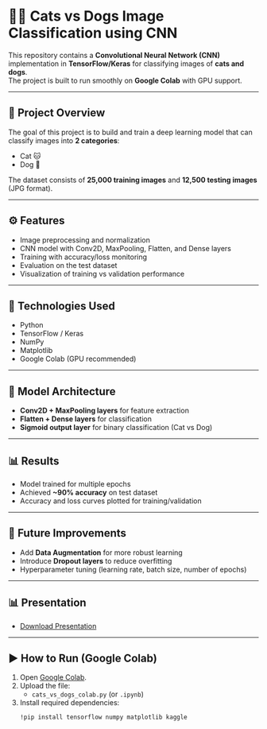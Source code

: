 # 🐶🐱 Cats vs Dogs Image Classification using CNN

This repository contains a **Convolutional Neural Network (CNN)** implementation in **TensorFlow/Keras** for classifying images of **cats and dogs**.  
The project is built to run smoothly on **Google Colab** with GPU support.

---

## 📌 Project Overview
The goal of this project is to build and train a deep learning model that can classify images into **2 categories**:
- Cat 🐱
- Dog 🐶

The dataset consists of **25,000 training images** and **12,500 testing images** (JPG format).  

---

## ⚙️ Features
- Image preprocessing and normalization  
- CNN model with Conv2D, MaxPooling, Flatten, and Dense layers  
- Training with accuracy/loss monitoring  
- Evaluation on the test dataset  
- Visualization of training vs validation performance  

---

## 🚀 Technologies Used
- Python  
- TensorFlow / Keras  
- NumPy  
- Matplotlib  
- Google Colab (GPU recommended)  

---

## 🧩 Model Architecture
- **Conv2D + MaxPooling layers** for feature extraction  
- **Flatten + Dense layers** for classification  
- **Sigmoid output layer** for binary classification (Cat vs Dog)  

---

## 📊 Results
- Model trained for multiple epochs  
- Achieved **~90% accuracy** on test dataset  
- Accuracy and loss curves plotted for training/validation  

---

## 🔮 Future Improvements
- Add **Data Augmentation** for more robust learning  
- Introduce **Dropout layers** to reduce overfitting  
- Hyperparameter tuning (learning rate, batch size, number of epochs)  

---

## 📊 Presentation
- [Download Presentation](./docs/Cats-vs-Dogs-Classification.pptx)

---

## ▶️ How to Run (Google Colab)

1. Open [Google Colab](https://colab.research.google.com/).  
2. Upload the file:  
   - `cats_vs_dogs_colab.py` (or `.ipynb`)  
3. Install required dependencies:
   ```bash
   !pip install tensorflow numpy matplotlib kaggle

